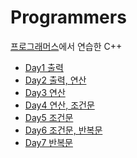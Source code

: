 # Programmers
<a href='https://school.programmers.co.kr/learn/challenges?order=recent&languages=cpp&page=1&levels=0'>프로그래머스</a>에서 연습한 C++

- <a href='https://github.com/DM-09/cpp-practice/tree/main/programmers/Day1'>Day1 출력</a>
- <a href='https://github.com/DM-09/cpp-practice/tree/main/programmers/Day2'>Day2 출력, 연산</a>
- <a href='https://github.com/DM-09/cpp-practice/tree/main/programmers/Day3'>Day3 연산</a>
- <a href='https://github.com/DM-09/cpp-practice/tree/main/programmers/Day4'>Day4 연산, 조건문</a>
- <a href='https://github.com/DM-09/cpp-practice/tree/main/programmers/Day5'>Day5 조건문</a>
- <a href='https://github.com/DM-09/cpp-practice/tree/main/programmers/Day6'>Day6 조건문, 반복문</a>
- <a href='https://github.com/DM-09/cpp-practice/tree/main/programmers/Day7'>Day7 반복문</a>
